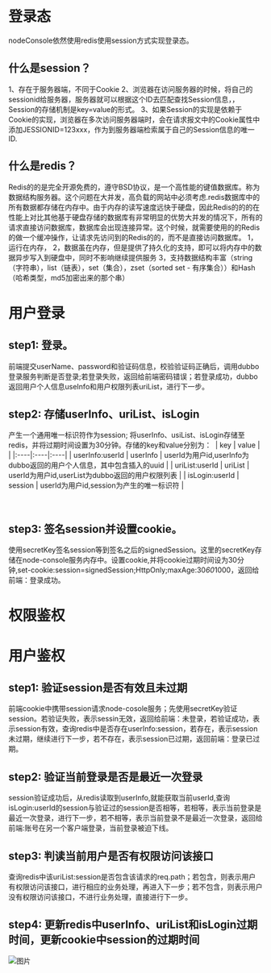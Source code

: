# 登录态
nodeConsole依然使用redis使用session方式实现登录态。
## 什么是session？
1、存在于服务器端，不同于Cookie
2、浏览器在访问服务器的时候，将自己的sessionid给服务器，服务器就可以根据这个ID去匹配查找Session信息，，Session的存储机制是key=value的形式。
3、如果Session的实现是依赖于Cookie的实现，浏览器在多次访问服务器端时，会在请求报文中的Cookie属性中添加JESSIONID=123xxx，作为到服务器端检索属于自己的Session信息的唯一ID.
## 什么是redis？
Redis的的是完全开源免费的，遵守BSD协议，是一个高性能的键值数据库。称为数据结构服务器。这个问题在大并发，高负载的网站中必须考虑.redis数据库中的所有数据都存储在内存中。由于内存的读写速度远快于硬盘，因此Redis的的的在性能上对比其他基于硬盘存储的数据库有非常明显的优势大并发的情况下，所有的请求直接访问数据库，数据库会出现连接异常。这个时候，就需要使用的的Redis的做一个缓冲操作，让请求先访问到的Redis的的，而不是直接访问数据库。
1，运行在内存，
2，数据虽在内存，但是提供了持久化的支持，即可以将内存中的数据异步写入到硬盘中，同时不影响继续提供服务
3，支持数据结构丰富（string（字符串），list（链表），set（集合），zset（sorted set - 有序集合））和Hash（哈希类型，md5加密出来的那个串）
# 用户登录
## step1: 登录。 
前端提交userName、password和验证码信息，校验验证码正确后，调用dubbo登录服务判断是否登录;若登录失败，返回给前端密码错误；若登录成功，dubbo 返回用户个人信息useInfo和用户权限列表uriList，进行下一步。

## step2: 存储userInfo、uriList、isLogin
产生一个通用唯一标识符作为session; 将userInfo、usiList、isLogin存储至redis，并将过期时间设置为30分钟。存储的key和value分别为： 
| key   | value   |    | 
|:----|:----|:----|
| userInfo:userId   | userInfo   | userId为用户id,userInfo为dubbo返回的用户个人信息，其中包含插入的uuid   | 
| uriList:userId   | uriList   | userId为用户id,userList为dubbo返回的用户权限列表   | 
| isLogin:userId   | session   | userId为用户id,session为产生的唯一标识符   | 

 
## step3: 签名session并设置cookie。
使用secretKey签名session等到签名之后的signedSession。这里的secretKey存储在node-console服务内存中。设置cookie,并将cookie过期时间设为30分钟,set-cookie:session=signedSession;HttpOnly;maxAge:30*60*1000，返回给前端：登录成功。
# 权限鉴权
# 用户鉴权
## step1: 验证session是否有效且未过期
前端cookie中携带session请求node-cosole服务；先使用secretKey验证session。若验证失败，表示sessin无效，返回给前端：未登录，若验证成功，表示session有效，查询redis中是否存在userInfo:session，若存在，表示session未过期，继续进行下一步，若不存在，表示session已过期，返回前端：登录已过期。
 
## step2: 验证当前登录是否是最近一次登录
session验证成功后，从redis读取到userInfo,就能获取当前userId,查询isLogin:userId的session与验证过的session是否相等，若相等，表示当前登录是最近一次登录，进行下一步，若不相等，表示当前登录不是最近一次登录，返回给前端:账号在另一个客户端登录，当前登录被迫下线。

## step3: 判读当前用户是否有权限访问该接口
查询redis中该uriList:session是否包含该请求的req.path；若包含，则表示用户有权限访问该接口，进行相应的业务处理，再进入下一步；若不包含，则表示用户没有权限访问该接口，不进行业务处理，直接进行下一步。

## step4: 更新redis中userInfo、uriList和isLogin过期时间，更新cookie中session的过期时间   

![图片](https://uploader.shimo.im/f/DI3NsymrJBURYfV6.png!thumbnail)
